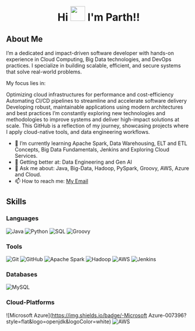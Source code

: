 # <p align='center'>Hi <img src="https://camo.githubusercontent.com/be97db312617523f171eb0fa461349309274abda75e491e51af7df9b8383c82a/68747470733a2f2f6d656469612e74656e6f722e636f6d2f57783949456d5a5a58536f41414141692f68692e676966" alt="" width="40" height="40"> I'm Parth!!

## About Me

 
I’m a dedicated and impact-driven software developer with hands-on experience in Cloud Computing, Big Data technologies, and DevOps practices. I specialize in building scalable, efficient, and secure systems that solve real-world problems.

My focus lies in:

Optimizing cloud infrastructures for performance and cost-efficiency
Automating CI/CD pipelines to streamline and accelerate software delivery
Developing robust, maintainable applications using modern architectures and best practices
I’m constantly exploring new technologies and methodologies to improve systems and deliver high-impact solutions at scale. This GitHub is a reflection of my journey, showcasing projects where I apply cloud-native tools, and data engineering workflows.


- 🔭 I’m currently learning Apache Spark, Data Warehousing, ELT and ETL Concepts, Big Data Fundamentals, Jenkins and Exploring Cloud Services.
- 🌱 Getting better at: Data Engineering and Gen AI
- 💬 Ask me about: Java, Big-Data, Hadoop, PySpark, Groovy, AWS, Azure and Cloud.
- 📫 How to reach me: [My Email](mailto:parthsingh1253@gmail.com)

## Skills

### Languages 
![Java](https://img.shields.io/badge/-Java-007396?style=flat&logo=openjdk&logoColor=white)
![Python](https://img.shields.io/badge/-Python-F7DF1E?style=flat&logo=Python&logoColor=black)
![SQL](https://img.shields.io/badge/-SQL-E34F26?style=flat&logo=html5&logoColor=white)
![Groovy](https://img.shields.io/badge/-Groovy-007ACC?style=flat&logo=Groovy&logoColor=white)
 

### Tools
![Git](https://img.shields.io/badge/-Git-F05032?style=flat&logo=git&logoColor=white)
![GitHub](https://img.shields.io/badge/-GitHub-181717?style=flat&logo=github&logoColor=white)
![Apache Spark](https://img.shields.io/badge/-ApacheSpark-2496ED?style=flat&logo=ApacheSpark&logoColor=white)
![Hadoop](https://img.shields.io/badge/-Hadoop-232F3E?style=flat&logo=Hadoop&logoColor=white)
![AWS](https://img.shields.io/badge/-AWS-232F3E?style=flat&logo=amazonwebservices&logoColor=white)
![Jenkins](https://img.shields.io/badge/-Jenkins-232F3E?style=flat&logo=Jenkins&logoColor=white)
 

### Databases
![MySQL](https://img.shields.io/badge/-MySQL-4479A1?style=flat&logo=mysql&logoColor=white)

### Cloud-Platforms
![Microsoft Azure](https://img.shields.io/badge/-Microsoft Azure-007396?style=flat&logo=openjdk&logoColor=white)
![AWS](https://img.shields.io/badge/-AWS-F7DF1E?style=flat&logo=Python&logoColor=black)


 
